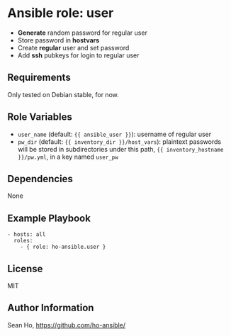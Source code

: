 # Ansible role: user
+ **Generate** random password for regular user
+ Store password in **hostvars**
+ Create **regular** user and set password
+ Add **ssh** pubkeys for login to regular user

## Requirements
Only tested on Debian stable, for now.

## Role Variables
+ `user_name` (default: `{{ ansible_user }}`): username of regular user
+ `pw_dir` (default: `{{ inventory_dir }}/host_vars`):
  plaintext passwords will be stored in subdirectories under this path,
  `{{ inventory_hostname }}/pw.yml`, in a key named `user_pw`

## Dependencies
None

## Example Playbook

```
- hosts: all
  roles:
    - { role: ho-ansible.user }
```

## License
MIT

## Author Information
Sean Ho, https://github.com/ho-ansible/

